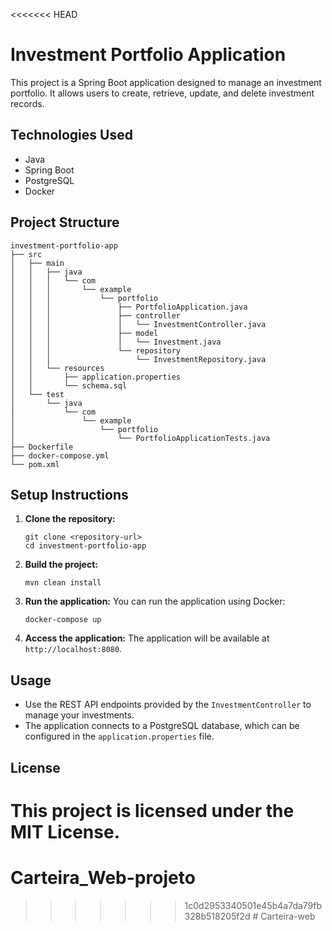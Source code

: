 <<<<<<< HEAD
# Investment Portfolio Application

This project is a Spring Boot application designed to manage an investment portfolio. It allows users to create, retrieve, update, and delete investment records.

## Technologies Used

- Java
- Spring Boot
- PostgreSQL
- Docker

## Project Structure

```
investment-portfolio-app
├── src
│   ├── main
│   │   ├── java
│   │   │   └── com
│   │   │       └── example
│   │   │           └── portfolio
│   │   │               ├── PortfolioApplication.java
│   │   │               ├── controller
│   │   │               │   └── InvestmentController.java
│   │   │               ├── model
│   │   │               │   └── Investment.java
│   │   │               └── repository
│   │   │                   └── InvestmentRepository.java
│   │   └── resources
│   │       ├── application.properties
│   │       └── schema.sql
│   └── test
│       └── java
│           └── com
│               └── example
│                   └── portfolio
│                       └── PortfolioApplicationTests.java
├── Dockerfile
├── docker-compose.yml
└── pom.xml
```

## Setup Instructions

1. **Clone the repository:**
   ```
   git clone <repository-url>
   cd investment-portfolio-app
   ```

2. **Build the project:**
   ```
   mvn clean install
   ```

3. **Run the application:**
   You can run the application using Docker:
   ```
   docker-compose up
   ```

4. **Access the application:**
   The application will be available at `http://localhost:8080`.

## Usage

- Use the REST API endpoints provided by the `InvestmentController` to manage your investments.
- The application connects to a PostgreSQL database, which can be configured in the `application.properties` file.

## License

This project is licensed under the MIT License.
=======
# Carteira_Web-projeto
>>>>>>> 1c0d2953340501e45b4a7da79fb328b518205f2d
#   C a r t e i r a - w e b  
 